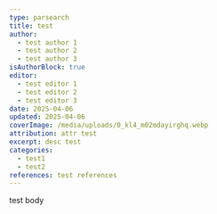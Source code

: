 ```yaml
---
type: parsearch
title: test
author:
  - test author 1
  - test author 2
  - test author 3
isAuthorBlock: true
editor:
  - test editor 1
  - test editor 2
  - test editor 3
date: 2025-04-06
updated: 2025-04-06
coverImage: /media/uploads/0_kl4_m02mdayirghq.webp
attribution: attr test
excerpt: desc test
categories:
  - test1
  - test2
references: test references
---
```


test body
